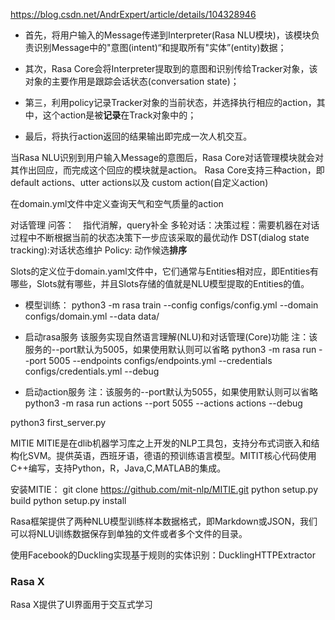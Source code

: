 https://blog.csdn.net/AndrExpert/article/details/104328946

- 首先，将用户输入的Message传递到Interpreter(Rasa NLU模块)，该模块负责识别Message中的"意图(intent)“和提取所有"实体”(entity)数据；

- 其次，Rasa Core会将Interpreter提取到的意图和识别传给Tracker对象，该对象的主要作用是跟踪会话状态(conversation state)；
- 第三，利用policy记录Tracker对象的当前状态，并选择执行相应的action，其中，这个action是被**记录**在Track对象中的；
- 最后，将执行action返回的结果输出即完成一次人机交互。

当Rasa NLU识别到用户输入Message的意图后，Rasa Core对话管理模块就会对其作出回应，而完成这个回应的模块就是action。
Rasa Core支持三种action，即default actions、utter actions以及 custom action(自定义action)

在domain.yml文件中定义查询天气和空气质量的action

对话管理
问答：　指代消解，query补全
多轮对话：决策过程：需要机器在对话过程中不断根据当前的状态决策下一步应该采取的最优动作
DST(dialog state tracking):对话状态维护
Policy: 动作候选**排序**

Slots的定义位于domain.yaml文件中，它们通常与Entities相对应，即Entities有哪些，Slots就有哪些，并且Slots存储的值就是NLU模型提取的Entities的值。

- 模型训练：
python3 -m rasa train --config configs/config.yml --domain configs/domain.yml --data data/

- 启动rasa服务
该服务实现自然语言理解(NLU)和对话管理(Core)功能
注：该服务的--port默认为5005，如果使用默认则可以省略
python3 -m rasa run --port 5005 --endpoints configs/endpoints.yml --credentials configs/credentials.yml --debug

- 启动action服务
注：该服务的--port默认为5055，如果使用默认则可以省略
python3 -m rasa run actions --port 5055 --actions actions --debug


python3 first_server.py

MITIE
MITIE是在dlib机器学习库之上开发的NLP工具包，支持分布式词嵌入和结构化SVM。提供英语，西班牙语，德语的预训练语言模型。MITIT核心代码使用C++编写，支持Python，R，Java,C,MATLAB的集成。

安装MITIE：
git clone https://github.com/mit-nlp/MITIE.git
python setup.py build
python setup.py install


Rasa框架提供了两种NLU模型训练样本数据格式，即Markdown或JSON，我们可以将NLU训练数据保存到单独的文件或者多个文件的目录。


使用Facebook的Duckling实现基于规则的实体识别：DucklingHTTPExtractor




### Rasa X
Rasa X提供了UI界面用于交互式学习












